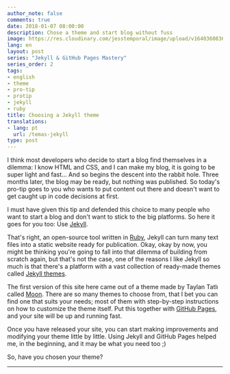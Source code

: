 ```yaml
---
author_note: false
comments: true
date: 2018-01-07 08:00:00
description: Chose a theme and start blog without fuss
image: https://res.cloudinary.com/jesstemporal/image/upload/v1640360836/covers/pro_tip_voc9gk.png
lang: en
layout: post
series: "Jekyll & GitHub Pages Mastery"
series_order: 2
tags:
- english
- theme
- pro-tip
- protip
- jekyll
- ruby
title: Choosing a Jekyll theme
translations:
- lang: pt
  url: /temas-jekyll
type: post
---
```



I think most developers who decide to start a blog find themselves in a dilemma: I know HTML and CSS, and I can make my blog, it is going to be super light and fast… And so begins the descent into the rabbit hole. Three months later, the blog may be ready, but nothing was published. So today's pro-tip goes to you who wants to put content out there and doesn't want to get caught up in code decisions at first.

I must have given this tip and defended this choice to many people who want to start a blog and don't want to stick to the big platforms. So here it goes for you too: Use [Jekyll](https://translate.google.com/translate?hl=pt-BR&prev=_t&sl=auto&tl=en&u=https://jekyllrb.com/).

That's right, an open-source tool written in [Ruby](https://translate.google.com/translate?hl=pt-BR&prev=_t&sl=auto&tl=en&u=http://ruby-lang.org/), Jekyll can turn many text files into a static website ready for publication. Okay, okay by now, you might be thinking you're going to fall into that dilemma of building from scratch again, but that's not the case, one of the reasons I like Jekyll so much is that there's a platform with a vast collection of ready-made themes called [Jekyll themes](https://translate.google.com/translate?hl=pt-BR&prev=_t&sl=auto&tl=en&u=http://jekyllthemes.org/).

The first version of this site here came out of a theme made by Taylan Tatlı called [Moon](https://translate.google.com/translate?hl=pt-BR&prev=_t&sl=auto&tl=en&u=http://jekyllthemes.org/themes/moon/). There are so many themes to choose from, that I bet you can find one that suits your needs; most of them with step-by-step instructions on how to customize the theme itself. Put this together with [GitHub Pages](https://translate.google.com/translate?hl=pt-BR&prev=_t&sl=auto&tl=en&u=https://pages.github.com/), and your site will be up and running fast.

Once you have released your site, you can start making improvements and modifying your theme little by little. Using Jekyll and GitHub Pages helped me, in the beginning, and it may be what you need too ;)

So, have you chosen your theme?

---